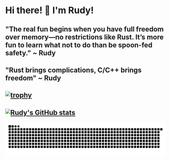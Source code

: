 # Hi there! 👋 I'm Rudy!
"The real fun begins when you have full freedom over memory—no restrictions like Rust. It’s more fun to learn what not to do than be spoon-fed safety." ~ Rudy
--
"Rust brings complications, C/C++ brings freedom" ~ Rudy
--
[![trophy](https://github-profile-trophy.vercel.app/?username=rudy-in&theme=gruvbox)](https://github.com/rudy-in)
--
[![Rudy's GitHub stats](https://github-readme-stats.vercel.app/api?username=rudy-in&show_icons=true&theme=onedark)](https://github.com/rudy-in)
--
![snakegif](https://github.com/rudy-in/rudy-in/blob/assets/snake-light.svg)
